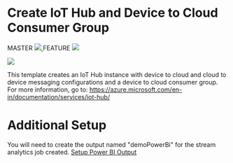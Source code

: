 # Create IoT Hub and Device to Cloud Consumer Group
MASTER
<a href="https://portal.azure.com/#create/Microsoft.Template/uri/https%3A%2F%2Fraw.githubusercontent.com%2FFalconwmua%2FAtlantaIOTMay%2Fmaster%2FCode%2FARMTemplate%2Fazuredeploy.json" target="_blank">
    <img src="http://azuredeploy.net/deploybutton.png"/>
</a>
FEATURE
<a href="https://portal.azure.com/#create/Microsoft.Template/uri/https%3A%2F%2Fraw.githubusercontent.com%2FFalconwmua%2FAtlantaIOTMay%2Ffeature%2FARMTemplate%2FCode%2FARMTemplate%2Fazuredeploy.json" target="_blank">
    <img src="http://azuredeploy.net/deploybutton.png"/>
</a>

<a href="http://armviz.io/#/?load=https%3A%2F%2Fraw.githubusercontent.com%2FFalconwmua%2FAtlantaIOTMay%2Fmaster%2FCode%2FARMTemplate%2Fazuredeploy.json" target="_blank">
    <img src="http://armviz.io/visualizebutton.png"/>
</a>

This template creates an IoT Hub instance with device to cloud and cloud to device messaging configurations and a device to cloud consumer group. For more information, go to: https://azure.microsoft.com/en-in/documentation/services/iot-hub/

# Additional Setup
You will need to create the output named "demoPowerBi" for the stream analytics job created.
<a href="https://docs.microsoft.com/en-us/azure/stream-analytics/stream-analytics-define-outputs#power-bi" target="_blank">
	Setup Power BI Output
</a>
